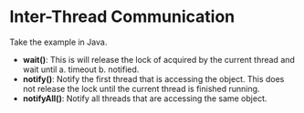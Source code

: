 # Inter-Thread Communication

Take the example in Java.

- **wait()**: This is will release the lock of acquired by the current thread and wait until a. timeout b. notified.
- **notify()**: Notify the first thread that is accessing the object. This does not release the lock until the current
thread is finished running.
- **notifyAll()**: Notify all threads that are accessing the same object.
